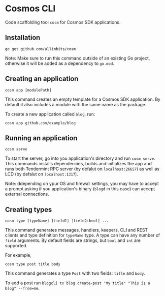 # Cosmos CLI

Code scaffolding tool `cosm` for Cosmos SDK applications.

## Installation

```
go get github.com/allinbits/cosm
```

Note: Make sure to run this command outside of an existing Go project, otherwise it will be added as a dependency to `go.mod`.

## Creating an application

```
cosm app [modulePath]
```

This command creates an empty template for a Cosmos SDK application. By default it also includes a module with the same name as the package.

To create a new application called `blog`, run:

```
cosm app github.com/example/blog
```

## Running an application

```
cosm serve
```

To start the server, go into you application's directory and run `cosm serve`. This commands installs dependencies, builds and initializes the app and runs both Tendermint RPC server (by defalut on `localhost:26657`) as well as LCD (by defalut on `localhost:1317`).

Note: ddepending on ypur OS and firewall settings, you may have to accept a prompt asking if you application's binary (`blogd` in this case) can accept external connections.

## Creating types

```
cosm type [typeName] [field1] [field2:bool] ...
```

This command generates messages, handlers, keepers, CLI and REST clients and type definition for `typeName` type. A type can have any number of `field` arguments. By default fields are strings, but `bool` and `int` are supported.

For example,

```
cosm type post title body
```

This command generates a type `Post` with two fields: `title` and `body`.

To add a post run `blogcli tx blog create-post "My title" "This is a blog" --from=me`.
